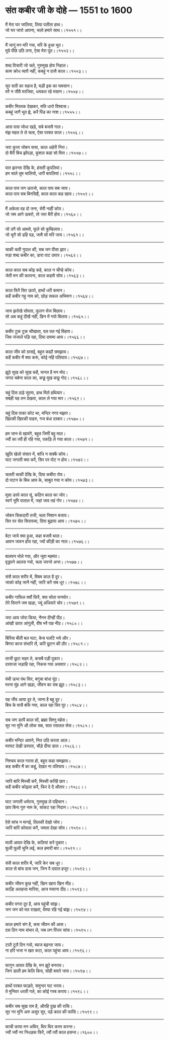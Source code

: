 # संत कबीर जी के दोहे — 1551 to 1600

मैं मेरा घर जालिया, लिया पलीता हाथ।\
जो घर जारो आपना, चलो हमारे साथ।।१५५१।।

---

मैं जानूं मन मरि गया, मरि के हुआ भूत।\
मूये पीछे उठि लगा, ऐसा मेरा पूत।।१५५२।।

---

शब्‍द विचारी जो चले, गुरुमुख होय निहाल।\
काम क्रोध व्‍यापै नहीं, कबहूं न ग्रासै काल।।१५५३।।

---

सुर सती का सहज है, घड़ी इक का घमसान।\
मरै न जीवै मरजिवा, धमकत रहे मसान।।१५५४।।

---

कबीर मिरतक देखकर, मति धारो विश्‍वास।\
कबहूं जागै भूत ह्वे, करै पिंड का नाश।।१५५५।।

---

आस पास जोधा खड़े, सबे बजावै गाल।\
मंझ महल ते ले चला, ऐसा परबत काल।।१५५६।।

---

जरा कुत्ता जोबन ससा, काल अहेरी नित्त।\
दो बैरी बिच झोंपड़ा, कुशल कहां सो मित्त।।१५५७।।

---

पात झरन्‍ता देखि के, हंसती कूपलियां।\
हम चाले तुम चालियो, धारी बापलियां।।१५५८।।

---

काल पाय जग ऊपजो, काल पाय सब जाय।\
काल पाय सब बिनसिहैं, काल काल कह खाय।।१५५९।।

---

मैं अकेला वह दो जना, सेरी नाहीं कोय।\
जो जम आगे ऊबरो, तो जरा बैरी होय।।१५६०।।

---

जो उगै सो आथवे, फूले सो कुम्‍ह‍िलाय।\
जो चूनै सो ढहि पड़, जामै सो मरि जाय।।१५६१।।

---

चाकी चली गुपाल की, सब जग पीसा झार।\
रुड़ा शब्‍द कबीर का, डारा पाट उघार।।१५६२।।

---

काल काल सब कोइ कहे, काल न चीन्‍हे कोय।\
जेती मन की कल्‍पना, काल कहावै सोय।।१५६३।।

---

काल फिरै सिर ऊपरे, हाथों धरी कमान।\
कहैं कबीर गहु नाम को, छोड़ सकल अभिमान।।१५६४।।

---

जाय झरोखे सोवता, फूलन सेज बिछाय।\
सो अब कहूं दीखै नहीं, छिन में गयो बिलाय।।१५६५।।

---

कबीर टुक टुक चोंघ्‍ज्ञता, पल पल गई विहाय।\
जिव जंजाले पड़‍ि रहा, दिया दमामा आय।।१५६६।।

---

काल जीव को ग्रासई, बहुत कह्यौ समझाय।\
कहैं कबीर मैं क्‍या करूं, कोई नहिं पतियाय।।१५६७।।

---

झूठे सुख को सुख कहै, मानत है मन मोद।\
जगत चबेना काल का, कछू मुख कछू गोद।।१५६८।।

---

चहुं दिस ठाढ़े सूरमा, हाथ मिले हथियार।\
सबही यह तन देखता, काल ले गया मार।।१५६९।।

---

चहुं दिस पाका कोट था, मन्दिर नगर मझार।\
खिरकी खिरकी पाहरु, गज बंधा दरबार।।१५७०।।

---

हम जान थे खायंगे, बहुत जिमीं बहु माल।\
ज्‍यौं का त्‍यौं ही रहि गया, पकड़‍ि ले गया काल।।१५७१।।

---

खुलि खेलो संसार में, बांधि न सक्‍कै कोय।\
घाट जगाती क्‍या करै, सिर पर पोट न होय।।१५७२।।

---

चलती चाकी देखि के, दिया कबीरा रोय।\
दो पाटन के बिच आय के, साबुत गया न कोय।।१५७३।।

---

मूसा डरपे काल सूं, कठिन काल का जोर।\
स्‍वर्ग भूमि पाताल में, जहां जाव तहं गोर।।१५७४।।

---

जोबन सिकदारी तजी, चला निशान बजाय।\
सिर पर सेत सिरायचा, दिया बुढ़ापा आय।।१५७५।।

---

बेटा जाये क्‍या हुआ, कहा बजावै थाल।\
आवन जावन होय रहा, ज्‍यों कीड़ी का नाल।।१५७६।।

---

बालपन भोले गया, और जुवा महमंत।\
वृद्धपने आलस गयो, चला जरन्‍ते अन्‍त।।१५७७।।

---

संसै काल शरीर में, विषम काल है दूर।\
जाको कोइ जानै नहीं, जारि करै सब धूर।।१५७८।।

---

कबीर गाफिल क्‍यौं फिरै, क्‍या सोता घनघोर।\
तेरे सिराने जम खड़ा, ज्‍यूं अंधियारे चोर।।१५७९।।

---

जरा आय जोरा किया, नैनन दीन्‍हीं पीठ।\
आंखौ ऊपर आंगुली, वीष भरै पछ नीठ।।१५८०।।

---

बिरिया बीती बल घटा, केस पलटि भये और।\
बिगरा काज संभारि लै, करि छूटन की ठौर।।१५८१।।

---

ताजी छूटा सहर ते, कसबै पड़ी पुकार।\
दरवाजा जड़ाहि रहा, निकस गया असवार।।१५८२।।

---

पंथी ऊभा पंथ सिर, बगुचा बांधा पूंठ।\
मरना मुंह आगे खड़ा, जीवन का सब झूठ।।१५८३।।

---

यह जीव आया दूर ते, जाना है बहु दूर।\
बिच के वासै बसि गया, काल रहा सिर पूर।।१५८४।।

---

सब जग डरपैं काल सों, ब्रह्मा विश्‍नु महेस।\
सुर नर मुनि औ लोक सब, सात रसातल सेस।।१५८५।।

---

कबीर मन्दिर आपने, नित उठि करता आल।\
मरघट देखी डरपता, चौड़े दीया डाल।।१५८६।।

---

निश्‍चय काल गरास हो, बहुत कहा समझाय।\
कह कबीर मैं का कहूं, देखत ना पतियाय।।१५८७।।

---

जारि बारि मिस्‍सी करै, मिस्‍सी करिहै छार।\
कहैं कबीर कोइला करै, फिर दे दै औतार।।१५८८।।

---

घाट जगाती धर्मराय, गुरुमुख ले पहिचान।\
छाप बिना गुरु नाम के, सांकट रहा निदान।।१५८९।।

---

ऐसे सांच न मानई, तिलकी देखो जोय।\
जारि बारि कोयला करै, जमता देखा सोय।।१५९०।।

---

माली आवत देखि के, कलियां करें पुकार।\
फूली फूली चुनि लई, कल हमारी बार।।१५९१।।

---

संसै काल शरीर में, जारि केर सब धूर।\
काल से बांच दास जन, जिन पै दयाल हजूर।।१५९२।।

---

कबीर जीवन कुछ नहीं, खिन खारा खिन मीठ।\
काल्हि अलहजा मारिया, आज मसाना दीठ।।१५९३।।

---

कबीर पगरा दूर है, आय पहूंची सांझ।\
जन जन को मत राखतां, वेश्‍या रहि गई बांझ।।१५९४।।

---

काल हमारे संग है, कस जीवन की आस।\
दस दिन नाम संभार ले, जब लग पिंजर सांस।।१५९५।।

---

टालै टूलै दिन गयो, ब्‍याज बढ़न्‍ता जाय।\
ना हरि भजा न खत कटा, काल पहुंचा आय।।१५९६।।

---

फागुन आवत देखि के, मन झूरे बनराय।\
जिन डाली हम केलि किय, सोही बयारे जाय।।१५९७।।

---

हाथों परबत फाड़ते, समुन्‍दर घट भराय।\
ते मुनिवर धरती गले, का कोई गरब कराय।।१५९८।।

---

कबीर सब सुख राम है, औरहि दुख की रासि।\
सुर नर मुनि अरु असुर सुर, पड़े काल की फांसि।।१५९९।।

---

काची काया मन अथिर, थिर थिर करम करन्‍त।\
ज्‍यौं ज्‍यौं नर निधड़क फिरै, त्‍यौं त्‍यौं काल हसन्‍त।।१६००।।
